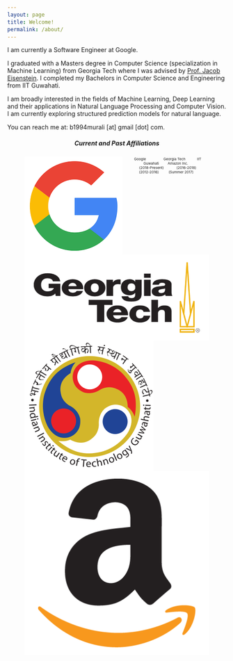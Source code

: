 ```yaml
---
layout: page
title: Welcome!
permalink: /about/
---
```


I am currently a Software Engineer at Google. 

I graduated with a Masters degree in Computer Science (specialization in Machine Learning) from Georgia Tech where I was advised by [Prof. Jacob Eisenstein](https://www.cc.gatech.edu/~jeisenst/). I completed my Bachelors in Computer Science and Engineering from IIT Guwahati. 

I am broadly interested in the fields of Machine Learning, Deep Learning and their applications in Natural Language Processing and Computer Vision. I am currently exploring structured prediction models for natural language. 

You can reach me at:  b1994murali [at] gmail [dot] com.

<h5 align="center">Current and Past Affiliations</h5>
<figure align="center" class="affils">
<a href="http://www.google.com/">
	<img style="float: left;" src="/docs/pictures/google.png" style="width: 45px; height: 45px; margin:0px 5px"/>
</a>
<a href="http://www.gatech.edu/">
	<img style="float: left;" src="/docs/pictures/gatech.png" style="width: 80px; height: 50px; margin:0px 5px"/>
</a>
<a href="http://www.iitg.ac.in/"><img style="float: left;" src="/docs/pictures/iitg.png" style="width: 50px; height: 50px; margin:0px 5px"/></a>
<a href="https://www.amazon.com/"><img style="float: left;" src="/docs/pictures/amazon.png" style="width: 50px; height: 50px; margin:0px 5px"/></a>
</figure>
<figure align="center" class="affils">
	<figcaption style="font-size: 8px;">&nbsp;&nbsp;&nbsp; Google &nbsp;&nbsp;&nbsp; &nbsp;&nbsp;&nbsp; &nbsp;&nbsp;&nbsp; &nbsp;&nbsp; &nbsp; Georgia Tech &nbsp;&nbsp; &nbsp;&nbsp;&nbsp; &nbsp;&nbsp;&nbsp; IIT Guwahati &nbsp;&nbsp;&nbsp; &nbsp;&nbsp;&nbsp; Amazon Inc.<br />&nbsp;&nbsp;&nbsp; &nbsp;&nbsp;&nbsp;  &nbsp; &nbsp; (2018-Present) &nbsp;&nbsp;&nbsp; &nbsp;&nbsp;&nbsp;  &nbsp; &nbsp; (2016-2018) &nbsp;&nbsp;&nbsp; &nbsp;&nbsp;&nbsp; &nbsp;(2012-2016) &nbsp; &nbsp;&nbsp; &nbsp;&nbsp;&nbsp; (Summer 2017)
	</figcaption>
</figure>
